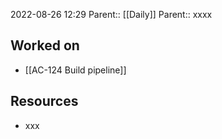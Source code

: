 2022-08-26 12:29
Parent:: [[Daily]] 
Parent:: xxxx

## Worked on

- [[AC-124 Build pipeline]]

## Resources

- xxx
